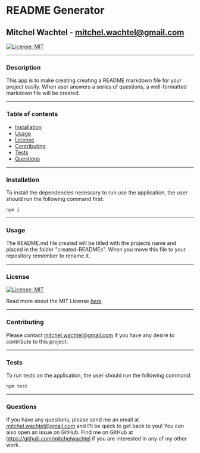 # README Generator
## Mitchel Wachtel - mitchel.wachtel@gmail.com

[![License: MIT](https://img.shields.io/badge/License-MIT-yellow.svg)](https://opensource.org/licenses/MIT)

---
### Description
This app is to make creating creating a README markdown file for your project easily. When user answers a series of questions, a well-formatted markdown file will be created.

---
### Table of contents
* [Installation](#installation)
* [Usage](#usage)
* [License](#license)
* [Contributing](#contributing)
* [Tests](#tests)
* [Questions](#questions)
---
### Installation
To install the dependencies necessary to run use the application, the user should run the following command first:

`npm i`

---
### Usage
The README.md file created will be titled with the projects name and placed in the folder "created-READMEs". When you move this file to your repository remember to rename it.

---
### License

[![License: MIT](https://img.shields.io/badge/License-MIT-yellow.svg)](https://opensource.org/licenses/MIT)

Read more about the MIT License *[here](https://opensource.org/licenses/MIT)*.

---
### Contributing
Please contact mitchel.wachtel@gmail.com if you have any desire to contribute to this project.



---
### Tests
To run tests on the application, the user should run the following command:

`npm test`

---
### Questions
If you have any questions, please send me an email at mitchel.wachtel@gmail.com and I'll be quick to get back to you! You can also open an issue on GitHub. Find me on GitHub at https://github.com/mitchelwachtel if you are interested in any of my other work.

